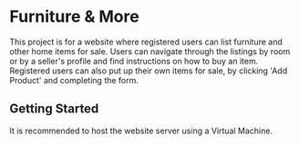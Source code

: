 # Furniture & More
This project is for a website where  registered users can list furniture and other home items for sale.
Users can navigate through the listings by room or by a seller's profile and find instructions on how to buy an item.
Registered users can also put up their own items for sale, by clicking 'Add Product' and completing the form.

## Getting Started
It is recommended to host the website server using a Virtual Machine.
